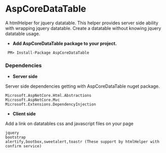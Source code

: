 
# AspCoreDataTable

A htmlHelper for jquery datatable. This helper provides server side ability with wrapping jquery datatable. Create a datatable without knowing jquery datatable usage.

* **Add AspCoreDataTable package to your project.**

```
 PM> Install-Package AspCoreDataTable
```

### Dependencies

* **Server side**

Server side dependencies getting with AspCoreDataTable nuget package.
```
Microsoft.AspNetCore.Html.Abstractions
Microsoft.AspNetCore.Mvc
Microsoft.Extensions.DependencyInjection
```
* **Client side**

Add a link on datatables css and javascript files on your page
```
jquery
bootstrap
alertify,bootbox,sweetalert,toastr (These support by htmlHelper with confirm service)

```
